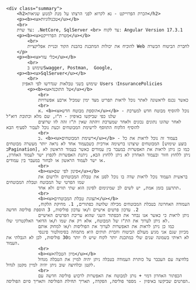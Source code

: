     <div class="summary">
        <h2>הכרת הפרוייקט - נא לקרוא לפני הרצתו על מנת למנוע שגיאות</h2>
        <p><b><u>טכנולוגיות</u></b>
        <br>
        צד שרת: .NetCore, SqlServer <br> צד לקוח: Angular Version 17.3.1
        <p><b><u>מטרת הפרוייקט</u></b>
            <br>
            להוכיח את יכולות המתכנת בהבנת הקוד ובניית אפליקציית Web לחברת הביטוח הכשרה
        </p>
        <p><b><u>כלי עזר</u></b>
            <br>
            שימוש בSwagger, Postman,  Google, 
        <p><b><u>SqlServer</u></b>
            <br>
          שימוש בשני טבלאות שנדרשו לפי האפיון Users וInsurancePolicies 
            <p><b><u>על התוכנה</u></b>
                <br>
                כאשר נכנס לראשונה לאתר נוכל לראות תפריט מצד ימין שמכיל ארבע אפשרויות
                <br>
                א. <b><u>הוספת מבוטח חדש</u></b> - נוכל להוסיף מבוטח חדש למערכת שלנו כפי שביקשו באיפיון - ת"ז, שם מלא וכתובת דוא"ל
                לאחר שהזנו נתונים נכונים ולאחר שמערכת זיהתה שאין ת"ז זהה לזו שרוצים להוסיף הלקוח התווסף לרשימת המבוטחים וכעת נוכל לעבור לסעיף הבא
                <br>
                ב. <b><u>רשימת המבוטחים</u></b> - בעמוד זה נוכל לראות את כל המבוטחים שיצרנו ברשימה אורכית כשבעמוד אחד לא נראה יותר מעשרה מבוטחים [בוצע שימוש בPagination], כמו כן ניתן לראות את האפשרות במעבר בין עמודים כאשר בעמוד הראשון לא ניתן ללחוץ חזור ובעמוד האחרון לא ניתן ללחוץ הבא, ניתנת האפשרות לקפוץ ישר לעמוד האחרון, או ישר לעמוד הראשון או לבחור במעבר בין עמודים.
                <br>
                <b><u>סינון לפי שם</u></b>
                בראשית העמוד נוכל לראות שדה בו נוכל לסנן את טבלת המבוטחים ולרשום את שמו הפרטי של המבוטח וטבלת המבוטחים 
                תתרענן בזמן אמת, יש לשים לב שמינימום לסינון הוא שתי תווים ולא אחד.
                <br>
                <b><u>תצוגת טבלת המבוטחים</u></b>
                העמודה האחרונה בטבלת המבוטחים מכילה שלושה כפתורים, 1. מחיקת הלקוח, 2. עדכון פרטים אישיים ו/או עדכון פוליסות, 3 הוספת פוליסה חדשה
                ניתן לראות כי כאשר אנו נבחר את הכפתור השני שהוא עריכת הפרטים האישיים לא ניתן לערוך את הת"ז של המבוטח, אלא רק את שמו ו/או הדואר האלקטרוני שלו.
                כמו כן ניתן לראות את האפשרות לערוך את הפוליסות ו/או למחוק אותם
                מכיוון שגם אני מגיע מעולם הביטוח וחברת תותים היא מתמחה בסימולטור פיננסי לא ראיתי בשמונה שנים שלי כמתכנת יותר לקוח שיש לו יותר מ30 פוליסות, לכן לא הגבלתי את העמוד.
                <br>
                <b><u>מיון הטבלה</u></b>
                בלחיצה עם העכבר על כותרת העמודה בטבלה ניתן יהיה למיין את הטבלה מגדול לקטן ובלחיצה שוב ניתן יהיה למיין מקטן לגדול.
                <br>
                הכפתור האחרון דמוי + נותן למבוטח את האפשרות לרכוש פוליסה חדשה עם הפרטים שביקשו באיפיון - מספר פוליסה, הפקדה, תאריך תחילת הפוליסה ותאריך סיום הפוליסה.